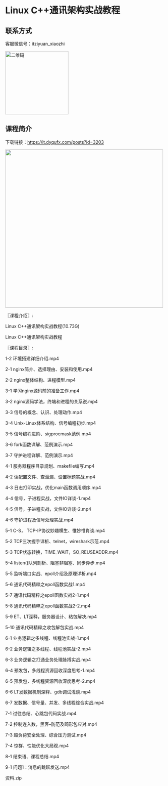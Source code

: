 # Linux C++通讯架构实战教程

## 联系方式

客服微信号：itziyuan_xiaozhi

<img src="https://ziyuanyun.oss-cn-guangzhou.aliyuncs.com/common/20240614073449/666b82192834a.jpg" width="200" height="200" alt="二维码">

## 课程简介

下载链接：https://it.dyqufx.com/posts?id=3203

<img src="https://ziyuanyun.oss-cn-guangzhou.aliyuncs.com/yun/20240515185042/66449382efe05.jpg" width="500" alt="">

  〖课程介绍〗:

 Linux C++通讯架构实战教程(10.73G)

 Linux C++通讯架构实战教程



 〖课程目录〗:

 

 1-2 环境搭建详细介绍.mp4

 2-1 nginx简介、选择理由、安装和使用.mp4

 2-2 nginx整体结构、进程模型.mp4

 3-1 学习nginx源码前的准备工作.mp4

 3-2 nginx源码学法，终端和进程的关系说.mp4

 3-3 信号的概念、认识、处理动作.mp4

 3-4 Unix-Linux体系结构、信号编程初步.mp4

 3-5 信号编程进阶、sigprocmask范例.mp4

 3-6 fork函数详解、范例演示.mp4

 3-7 守护进程详解、范例演示.mp4

 4-1 服务器程序目录规划、makefile编写.mp4

 4-2 读配置文件、查泄漏、设置标题实战.mp4

 4-3 日志打印实战，优化main函数调用顺序.mp4

 4-4 信号，子进程实战，文件IO详谈-1.mp4

 4-5 信号，子进程实战，文件IO详谈-2.mp4

 4-6 守护进程及信号处理实战.mp4

 5-1 C-S， TCP-IP协议妙趣横生、惟妙惟肖谈.mp4

 5-2 TCP三次握手详析、telnet，wireshark示范.mp4

 5-3 TCP状态转换，TIME_WAIT，SO_REUSEADDR.mp4

 5-4 listen()队列剖析、阻塞非阻塞、同步异步.mp4

 5-5 监听端口实战、epoll介绍及原理详析.mp4

 5-6 通讯代码精粹之epoll函数实战1.mp4

 5-7 通讯代码精粹之epoll函数实战2-1.mp4

 5-8 通讯代码精粹之epoll函数实战2-2.mp4

 5-9 ET、LT深释，服务器设计、粘包解决.mp4

 5-10 通讯代码精粹之收包解包实战.mp4

 6-1 业务逻辑之多线程、线程池实战-1.mp4

 6-2 业务逻辑之多线程、线程池实战-2.mp4

 6-3 业务逻辑之打通业务处理脉搏实战.mp4

 6-4 预发包，多线程资源回收深度思考-1.mp4

 6-5 预发包，多线程资源回收深度思考-2.mp4

 6-6 LT发数据机制深释、gdb调试浅谈.mp4

 6-7 发数据、信号量、并发、多线程综合实战.mp4

 7-1 过往总结、心跳包代码实战.mp4

 7-2 控制连入数，黑客&#8211;防范及畸形包应对.mp4

 7-3 超负荷安全处理、综合压力测试.mp4

 7-4 惊群、性能优化大局观.mp4

 8-1 结束语、课程总结.mp4

 9-1 问题1：消息的跳跃发送.mp4

 资料.zip 

  